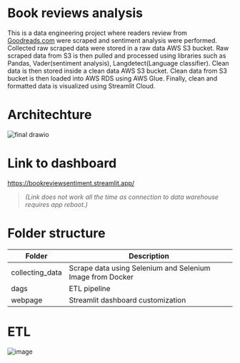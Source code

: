 
# Book reviews analysis

This is a data engineering project where readers review from [Goodreads.com](https://www.goodreads.com/?ref=nav_hom) were scraped and sentiment analysis were performed. Collected raw scraped data were stored in a raw data AWS S3 bucket. Raw scraped data from S3 is then pulled and processed using libraries such as Pandas, Vader(sentiment analysis), Langdetect(Language classifier). Clean data is then stored inside a clean data AWS S3 bucket. Clean data from S3 bucket is then loaded into AWS RDS using AWS Glue. Finally, clean and formatted data is visualized using Streamlit Cloud.

# Architechture
![final drawio](https://user-images.githubusercontent.com/65908522/229275463-52d68e8e-7cee-4995-937b-d92d8ce5c410.png)


# Link to dashboard
https://bookreviewsentiment.streamlit.app/
> *(Link does not work all the time as connection to data warehouse requires app reboot.)*
 


 
 
# Folder structure
| Folder | Description |
| --- | ----------- |
| collecting_data | Scrape data using Selenium and Selenium Image from Docker |
| dags| ETL pipeline |
| webpage | Streamlit dashboard customization |


# ETL

![image](https://user-images.githubusercontent.com/65908522/229275814-d0cb2fe3-2cbe-4016-8a5f-712c90a3dc06.png)






  
